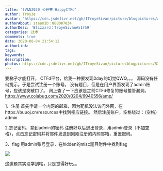 ```yaml
---
title: '[V&N2020 公开赛]HappyCTFd'
author: Troy3e
avatar: 'https://cdn.jsdelivr.net/gh/ITroyeSivan/picture/blogpictures/avatar.jpg'
authorAbout: steamID：888007034
authorDesc: 'Blizzard：TroyeSivan#51769'
categories: 技术
comments: true
date: 2020-08-04 21:54:12
authorLink:
tags:
keywords:
description:
photos: https://cdn.jsdelivr.net/gh/ITroyeSivan/picture/blogpictures/5346636.jpg
---
```

要梯子才能打开。
CTFd平台，给我一种要发现0day的幻觉QWQ。。。
源码没有任何提示，于是尝试注册一个账号。
没有题目，但是在用户界面发现了admin账号，应该是突破口了。
网上查了一下应该是之前CTFd修复的账号接管漏洞。
https://www.colabug.com/2020/0204/6940556/amp/

1、注册
首先申请一个内网的邮箱，因为靶机没法访问外网，在https://buuoj.cn/resources中找到相应链接。
然后注册账户，空格绕过：（空格）admin

2.忘记密码，拿到admin的密码
注册好以后退出登录，用admin登录（不加空格），点击忘记密码并将邮件发送到刚刚注册的内网邮箱，重置密码。

3、flag
用admin账号登录，在hidden的misc题目附件中找到flag

![](https://cdn.jsdelivr.net/gh/ITroyeSivan/picture/blogpictures/20200804223905.png)

这道题其实没学到啥，只是觉得好玩。。
